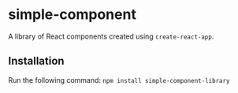 # simple-component
A library of React components created using `create-react-app`.
## Installation
Run the following command:
`npm install simple-component-library`